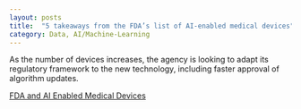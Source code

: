 ```yaml
---
layout: posts
title:  "5 takeaways from the FDA’s list of AI-enabled medical devices"
category: Data, AI/Machine-Learning
---
```

As the number of devices increases, the agency is looking to adapt its regulatory framework to the new technology, including faster approval of algorithm updates.

[FDA and AI Enabled Medical Devices](https://www.medtechdive.com/news/FDA-AI-ML-medical-devices-5-takeaways/635908/)
